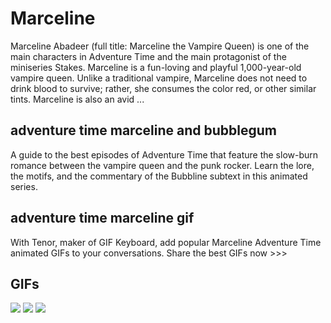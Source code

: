 # **Marceline**

Marceline Abadeer (full title: Marceline the Vampire Queen) is one of the main characters in Adventure Time and the main protagonist of the miniseries Stakes. Marceline is a fun-loving and playful 1,000-year-old vampire queen. Unlike a traditional vampire, Marceline does not need to drink blood to survive; rather, she consumes the color red, or other similar tints. Marceline is also an avid ...

## **adventure time marceline and bubblegum**

A guide to the best episodes of Adventure Time that feature the slow-burn romance between the vampire queen and the punk rocker. Learn the lore, the motifs, and the commentary of the Bubbline subtext in this animated series.

## **adventure time marceline gif**

With Tenor, maker of GIF Keyboard, add popular Marceline Adventure Time animated GIFs to your conversations. Share the best GIFs now >>>

## **GIFs**

![](https://gifdb.com/images/high/marceline-adventure-time-umbrella-9pg3srzstq8ac23r.gif)  ![](https://media.giphy.com/media/9Z5UZgJGweVmU/giphy.gif)  ![](https://media.giphy.com/media/yAj1lrWJrICrK/source.gif)  